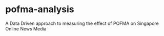 # pofma-analysis
A Data Driven approach to measuring the effect of POFMA on Singapore Online News Media
